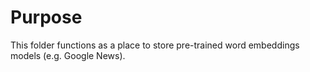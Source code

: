 # Purpose
This folder functions as a place to store pre-trained word embeddings models (e.g. Google News).